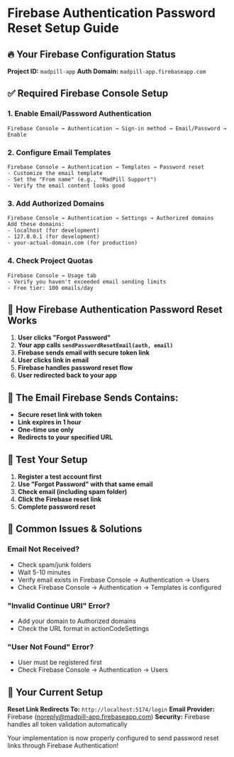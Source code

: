 # Firebase Authentication Password Reset Setup Guide

## 🔥 Your Firebase Configuration Status

**Project ID:** `madpill-app`
**Auth Domain:** `madpill-app.firebaseapp.com`

## ✅ Required Firebase Console Setup

### 1. **Enable Email/Password Authentication**
```
Firebase Console → Authentication → Sign-in method → Email/Password → Enable
```

### 2. **Configure Email Templates**
```
Firebase Console → Authentication → Templates → Password reset
- Customize the email template
- Set the "From name" (e.g., "MadPill Support")
- Verify the email content looks good
```

### 3. **Add Authorized Domains**
```
Firebase Console → Authentication → Settings → Authorized domains
Add these domains:
- localhost (for development)
- 127.0.0.1 (for development)
- your-actual-domain.com (for production)
```

### 4. **Check Project Quotas**
```
Firebase Console → Usage tab
- Verify you haven't exceeded email sending limits
- Free tier: 100 emails/day
```

## 🔧 How Firebase Authentication Password Reset Works

1. **User clicks "Forgot Password"**
2. **Your app calls `sendPasswordResetEmail(auth, email)`**
3. **Firebase sends email with secure token link**
4. **User clicks link in email**
5. **Firebase handles password reset flow**
6. **User redirected back to your app**

## 📧 The Email Firebase Sends Contains:

- **Secure reset link with token**
- **Link expires in 1 hour**
- **One-time use only**
- **Redirects to your specified URL**

## 🎯 Test Your Setup

1. **Register a test account first**
2. **Use "Forgot Password" with that same email**
3. **Check email (including spam folder)**
4. **Click the Firebase reset link**
5. **Complete password reset**

## 🚨 Common Issues & Solutions

### Email Not Received?
- Check spam/junk folders
- Wait 5-10 minutes
- Verify email exists in Firebase Console → Authentication → Users
- Check Firebase Console → Authentication → Templates is configured

### "Invalid Continue URI" Error?
- Add your domain to Authorized domains
- Check the URL format in actionCodeSettings

### "User Not Found" Error?
- User must be registered first
- Check Firebase Console → Authentication → Users

## 🔗 Your Current Setup

**Reset Link Redirects To:** `http://localhost:5174/login`
**Email Provider:** Firebase (noreply@madpill-app.firebaseapp.com)
**Security:** Firebase handles all token validation automatically

Your implementation is now properly configured to send password reset links through Firebase Authentication!
